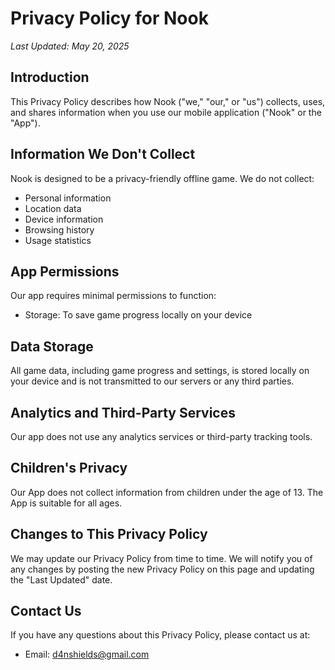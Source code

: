 # Privacy Policy for Nook

*Last Updated: May 20, 2025*

## Introduction

This Privacy Policy describes how Nook ("we," "our," or "us") collects, uses, and shares information when you use our mobile application ("Nook" or the "App").

## Information We Don't Collect

Nook is designed to be a privacy-friendly offline game. We do not collect:

- Personal information
- Location data
- Device information
- Browsing history
- Usage statistics

## App Permissions

Our app requires minimal permissions to function:

- Storage: To save game progress locally on your device

## Data Storage

All game data, including game progress and settings, is stored locally on your device and is not transmitted to our servers or any third parties.

## Analytics and Third-Party Services

Our app does not use any analytics services or third-party tracking tools.

## Children's Privacy

Our App does not collect information from children under the age of 13. The App is suitable for all ages.

## Changes to This Privacy Policy

We may update our Privacy Policy from time to time. We will notify you of any changes by posting the new Privacy Policy on this page and updating the "Last Updated" date.

## Contact Us

If you have any questions about this Privacy Policy, please contact us at:

- Email: d4nshields@gmail.com

